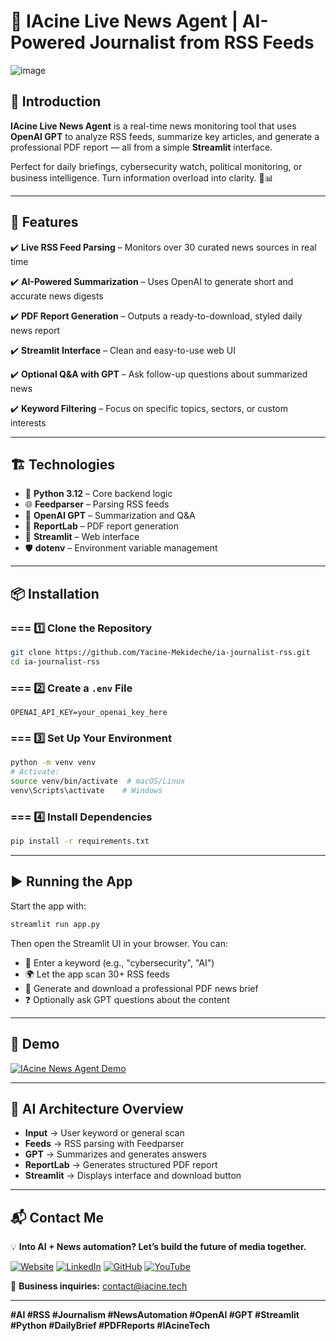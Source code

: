 # 📰 IAcine Live News Agent | AI-Powered Journalist from RSS Feeds

![image](https://github.com/user-attachments/assets/d731ecb1-4b2d-4ddb-a68f-bfc76823ed66)


## 📖 Introduction

**IAcine Live News Agent** is a real-time news monitoring tool that uses **OpenAI GPT** to analyze RSS feeds, summarize key articles, and generate a professional PDF report — all from a simple **Streamlit** interface.

Perfect for daily briefings, cybersecurity watch, political monitoring, or business intelligence.
Turn information overload into clarity. 🧠📊

---

## 🚀 Features

✔️ **Live RSS Feed Parsing** – Monitors over 30 curated news sources in real time

✔️ **AI-Powered Summarization** – Uses OpenAI to generate short and accurate news digests

✔️ **PDF Report Generation** – Outputs a ready-to-download, styled daily news report

✔️ **Streamlit Interface** – Clean and easy-to-use web UI

✔️ **Optional Q\&A with GPT** – Ask follow-up questions about summarized news

✔️ **Keyword Filtering** – Focus on specific topics, sectors, or custom interests

---

## 🏗️ Technologies

* 🐍 **Python 3.12** – Core backend logic
* 🌐 **Feedparser** – Parsing RSS feeds
* 🧠 **OpenAI GPT** – Summarization and Q\&A
* 📄 **ReportLab** – PDF report generation
* 🎨 **Streamlit** – Web interface
* 🛡️ **dotenv** – Environment variable management

---

## 📦 Installation

### === 1️⃣ Clone the Repository

```bash
git clone https://github.com/Yacine-Mekideche/ia-journalist-rss.git
cd ia-journalist-rss
```

### === 2️⃣ Create a `.env` File

```env
OPENAI_API_KEY=your_openai_key_here
```

### === 3️⃣ Set Up Your Environment

```bash
python -m venv venv
# Activate:
source venv/bin/activate  # macOS/Linux
venv\Scripts\activate    # Windows
```

### === 4️⃣ Install Dependencies

```bash
pip install -r requirements.txt
```

---

## ▶️ Running the App

Start the app with:

```bash
streamlit run app.py
```

Then open the Streamlit UI in your browser. You can:

* 🧠 Enter a keyword (e.g., "cybersecurity", "AI")
* 🌍 Let the app scan 30+ RSS feeds
* 📄 Generate and download a professional PDF news brief
* ❓ Optionally ask GPT questions about the content

---

## 🎯 Demo

<a href="https://www.youtube.com/watch?v=iWc9Zi5yZ50" target="_blank">
  <img src="https://img.youtube.com/vi/iWc9Zi5yZ50/maxresdefault.jpg" alt="IAcine News Agent Demo" style="max-width:100%; height:auto;">
</a>


---

## 🧠 AI Architecture Overview

* **Input** → User keyword or general scan
* **Feeds** → RSS parsing with Feedparser
* **GPT** → Summarizes and generates answers
* **ReportLab** → Generates structured PDF report
* **Streamlit** → Displays interface and download button

---

## 📬 Contact Me

💡 **Into AI + News automation? Let’s build the future of media together.**

[![Website](https://img.shields.io/badge/My%20Website-%23000000.svg?style=for-the-badge\&logo=About.me\&logoColor=white)](https://iacine.tech)
[![LinkedIn](https://img.shields.io/badge/LinkedIn-%230077B5.svg?style=for-the-badge\&logo=linkedin\&logoColor=white)](https://www.linkedin.com/in/yacine-mekideche/)
[![GitHub](https://img.shields.io/badge/GitHub-%2312100E.svg?style=for-the-badge\&logo=github\&logoColor=white)](https://github.com/Yacine-Mekideche)
[![YouTube](https://img.shields.io/badge/YouTube-%23FF0000.svg?style=for-the-badge\&logo=youtube\&logoColor=white)](https://www.youtube.com/@iacine_tech)

📩 **Business inquiries:** [contact@iacine.tech](mailto:contact@iacine.tech)

---

**#AI #RSS #Journalism #NewsAutomation #OpenAI #GPT #Streamlit #Python #DailyBrief #PDFReports #IAcineTech**
